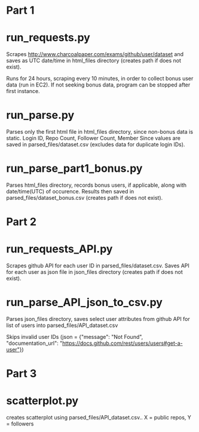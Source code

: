# Part 1



# run_requests.py
  Scrapes http://www.charcoalpaper.com/exams/github/user/dataset and saves as UTC date/time in html_files directory (creates path if does not exist).
  
  Runs for 24 hours, scraping every 10 minutes, in order to collect bonus user data (run in EC2). If not seeking bonus data, program can be stopped after first instance.

# run_parse.py
  Parses only the first html file in html_files directory, since non-bonus data is static. Login ID, Repo Count, Follower Count, Member Since values are saved in parsed_files/dataset.csv (excludes data for duplicate login IDs).

# run_parse_part1_bonus.py
  Parses html_files directory, records bonus users, if applicable, along with date/time(UTC) of occurence. Results then saved in parsed_files/dataset_bonus.csv (creates path if does not exist). 





# Part 2



# run_requests_API.py
  Scrapes github API for each user ID in parsed_files/dataset.csv. Saves API for each user as json file in json_files directory (creates path if does not exist).

# run_parse_API_json_to_csv.py
  Parses json_files directory, saves select user attributes from github API for list of users into parsed_files/API_dataset.csv

  Skips invalid user IDs (json = {"message": "Not Found", "documentation_url": "https://docs.github.com/rest/users/users#get-a-user"})





# Part 3


# scatterplot.py
  creates scatterplot using parsed_files/API_dataset.csv..   X = public repos, Y = followers
